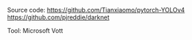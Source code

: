 Source code: https://github.com/Tianxiaomo/pytorch-YOLOv4
             https://github.com/pjreddie/darknet
             
Tool: Microsoft Vott
